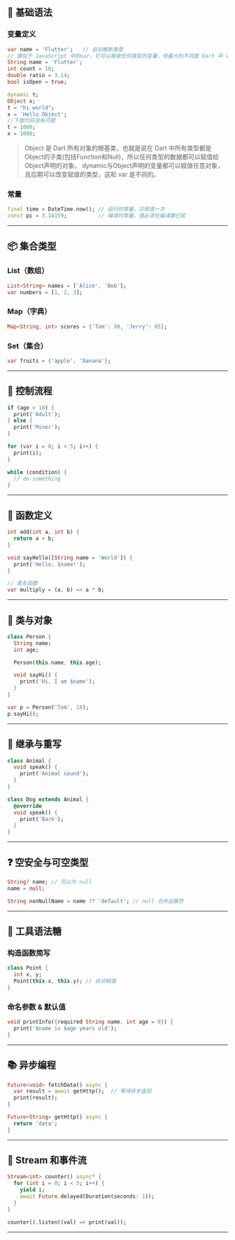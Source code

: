 ## 🚀 基础语法

### 变量定义
```dart
var name = 'Flutter';   // 自动推断类型
// 类似于 JavaScript 中的var，它可以接收任何类型的变量，但最大的不同是 Dart 中 var 变量一旦赋值，类型便会确定，则不能再改变其类型
String name = 'Flutter';
int count = 10;
double ratio = 3.14;
bool isOpen = true;

dynamic t;
Object x;
t = "hi world";
x = 'Hello Object';
//下面代码没有问题
t = 1000;
x = 1000;
```

> Object 是 Dart 所有对象的根基类，也就是说在 Dart 中所有类型都是Object的子类(包括Function和Null)，所以任何类型的数据都可以赋值给Object声明的对象。 dynamic与Object声明的变量都可以赋值任意对象，且后期可以改变赋值的类型，这和 var 是不同的。

### 常量
```dart
final time = DateTime.now(); // 运行时常量，只赋值一次
const pi = 3.14159;          // 编译时常量，值必须在编译期已知
```

---

## 📦 集合类型

### List（数组）
```dart
List<String> names = ['Alice', 'Bob'];
var numbers = [1, 2, 3];
```

### Map（字典）
```dart
Map<String, int> scores = {'Tom': 90, 'Jerry': 85};
```

### Set（集合）
```dart
var fruits = {'apple', 'banana'};
```

---

## 🎯 控制流程

```dart
if (age > 18) {
  print('Adult');
} else {
  print('Minor');
}

for (var i = 0; i < 5; i++) {
  print(i);
}

while (condition) {
  // do something
}
```

---

## 🧱 函数定义

```dart
int add(int a, int b) {
  return a + b;
}

void sayHello([String name = 'World']) {
  print('Hello, $name!');
}

// 匿名函数
var multiply = (a, b) => a * b;
```

---

## 🧩 类与对象

```dart
class Person {
  String name;
  int age;

  Person(this.name, this.age);

  void sayHi() {
    print('Hi, I am $name');
  }
}

var p = Person('Tom', 18);
p.sayHi();
```

---

## 🧬 继承与重写

```dart
class Animal {
  void speak() {
    print('Animal sound');
  }
}

class Dog extends Animal {
  @override
  void speak() {
    print('Bark');
  }
}
```

---

## ❓ 空安全与可空类型

```dart
String? name; // 可以为 null
name = null;

String nonNullName = name ?? 'default'; // null 合并运算符
```

---

## 🔑 工具语法糖

### 构造函数简写
```dart
class Point {
  int x, y;
  Point(this.x, this.y); // 自动赋值
}
```

### 命名参数 & 默认值
```dart
void printInfo({required String name, int age = 0}) {
  print('$name is $age years old');
}
```

---

## 📚 异步编程

```dart
Future<void> fetchData() async {
  var result = await getHttp();  // 等待异步返回
  print(result);
}

Future<String> getHttp() async {
  return 'data';
}
```

---

## 🔄 Stream 和事件流

```dart
Stream<int> counter() async* {
  for (int i = 0; i < 5; i++) {
    yield i;
    await Future.delayed(Duration(seconds: 1));
  }
}

counter().listen((val) => print(val));
```

---